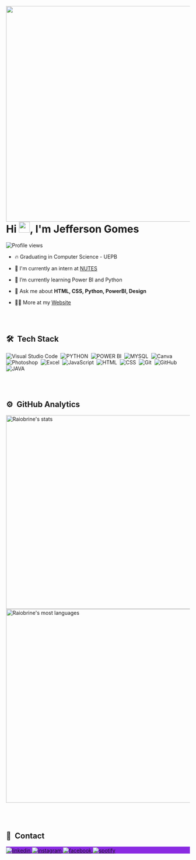 <img align="right" height="590em" src="https://raw.githubusercontent.com/gist/Raiobrine/2a84fd470bef9a171dda45b22c578f41/raw/8c78dc0e2f7c68ef83eb7ce74a4fb8109465bd81/githubcard.svg"/>
<h1 align="left">Hi <img src="https://raw.githubusercontent.com/kaueMarques/kaueMarques/master/hi.gif" height="30px">, I'm Jefferson Gomes</h1>
<p align="left"> <img src="https://komarev.com/ghpvc/?username=Raiobrine&color=blueviolet" alt="Profile views" /> </p>

- 🔥 Graduating in Computer Science - UEPB

- 🔭 I'm currently an intern at [NUTES](https://nutes.uepb.edu.br/)

- 🌱 I’m currently learning Power BI and Python

- 💬 Ask me about **HTML, CSS, Python, PowerBI, Design**

- 👨‍💻 More at my [Website](https://portfolio-jefferson.w3spaces.com)

<br><br>

## 🛠 &nbsp;Tech Stack

![Visual Studio Code](https://img.shields.io/badge/-Visual%20Studio%20Code-05122A?style=plastic&logo=visual-studio-code&logoColor=007ACC)&nbsp;
![PYTHON](https://img.shields.io/badge/-Python-05122A?style=plastic&logo=python)&nbsp;
![POWER BI](https://img.shields.io/badge/-Power%20BI-05122A?style=plastic&logo=power%20bi)&nbsp;
![MYSQL](https://img.shields.io/badge/-MYSQL-05122A?style=plastic&logo=mysql)&nbsp;
![Canva](https://img.shields.io/badge/-Canva-05122A?style=plastic&logo=canva)&nbsp;
![Photoshop](https://img.shields.io/badge/-Photoshop-05122A?style=plastic&logo=Adobe%20Photoshop)&nbsp;
![Excel](https://img.shields.io/badge/-Excel-05122A?style=plastic&logo=Microsoft%20Excel)&nbsp;
![JavaScript](https://img.shields.io/badge/-JavaScript-05122A?style=plastic&logo=javascript)&nbsp;
![HTML](https://img.shields.io/badge/-HTML-05122A?style=plastic&logo=HTML5)&nbsp;
![CSS](https://img.shields.io/badge/-CSS-05122A?style=plastic&logo=CSS3&logoColor=1572B6)&nbsp;
![Git](https://img.shields.io/badge/-Git-05122A?style=plastic&logo=git)&nbsp;
![GitHub](https://img.shields.io/badge/-GitHub-05122A?style=plastic&logo=github)&nbsp;
![JAVA](https://img.shields.io/badge/-Java-05122A?style=plastic&logo=java)&nbsp;

<br><br>

## ⚙️ &nbsp;GitHub Analytics

<p align="left">
<img width="530em" src="https://github-readme-stats.vercel.app/api?username=Raiobrine&show_icons=true&theme=ocean_dark" alt="Raiobrine's stats"/>
<img width="530em" src="https://github-readme-stats.vercel.app/api/top-langs/?username=Raiobrine&layout=compact&theme=ocean_dark" alt="Raiobrine's most languages"/>
</p>

<br><br>

## 💬 &nbsp;Contact

<p align="left" style="background:blueviolet">
<a href="https://www.linkedin.com/in/jefferson-gomes-04b567238/" target="_blank">
  <img align="center" src="https://img.shields.io/badge/-Jefferson Gomes-05122A?style=flat&logo=linkedin" alt="linkedin"/>
</a>
<a href="https://www.instagram.com/jefftheson_/" target="_blank">
 <img align="center" src="https://img.shields.io/badge/-jefftheson_-05122A?style=flat&logo=instagram" alt="instagram"/>
</a>
<a href="https://www.facebook.com/jefferson.gomes.14473426" target="_blank">
 <img align="center" src="https://img.shields.io/badge/-Jefferson-05122A?style=flat&logo=facebook" alt="facebook"/>
</a>
</a>
<a href="https://open.spotify.com/user/raiobrine?si=bb433bc2c3ee40de" target="_blank">
 <img align="center" src="https://img.shields.io/badge/-Jefferson-05122A?style=flat&logo=spotify" alt="spotify"/>
</a>
</p>
